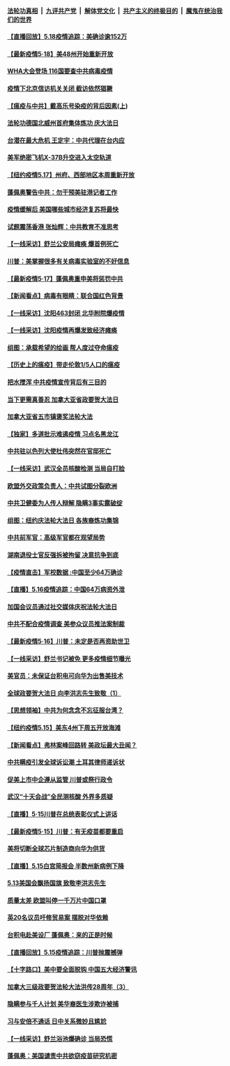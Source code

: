 

####  [法轮功真相](../../../../basic/blob/master/README.md?t=05190031) &nbsp;|&nbsp; [九评共产党](../../../../9ping.md/blob/master/README.md?t=05190031) &nbsp;|&nbsp; [解体党文化](../../../../jtdwh.md/blob/master/README.md?t=05190031)  &nbsp;|&nbsp; [共产主义的终极目的](../../../../gczydzjmd.md/blob/master/README.md?t=05190031) &nbsp;|&nbsp; [魔鬼在统治我们的世界](../../../../mgztzwmdsj.md/blob/master/README.md?t=05190031) 

#### [【直播回放】5.18疫情追踪：美确诊逾152万](../pages/nf4514/n12118217.md?t=05190031) 

#### [【最新疫情5·18】美48州开始重新开放](../pages/nf4514/n12115367.md?t=05190031) 

#### [WHA大会登场 116国要查中共病毒疫情](../pages/nf4514/n12117992.md?t=05190031) 

#### [疫情下北京信访机关关闭 截访依然猖獗](../pages/nf4514/n12117242.md?t=05190031) 

#### [【瘟疫与中共】戴高乐号染疫的背后因素(上)](../pages/nf4514/n12109482.md?t=05190031) 

#### [法轮功德国北威州首府集体炼功 庆大法日](../pages/nf4514/n12116360.md?t=05190031) 

#### [台潜在最大危机 王定宇：中共代理在台内应](../pages/nf4514/n12115879.md?t=05190031) 

#### [美军绝密飞机X-37B升空进入太空轨道](../pages/nf4514/n12116995.md?t=05190031) 

#### [【纽约疫情5.17】州府、西部地区本周重新开放](../pages/nf4514/n12116073.md?t=05190031) 

#### [蓬佩奥警告中共：勿干预美驻港记者工作](../pages/nf4514/n12116878.md?t=05190031) 

#### [疫情缓解后 美国哪些城市经济复苏将最快](../pages/nf4514/n12100930.md?t=05190031) 

#### [试题震荡香港 张灿辉：中共教育不准思考](../pages/nf4514/n12116869.md?t=05190031) 

#### [【一线采访】舒兰公安局瘫痪 爆首例死亡](../pages/nf4514/n12116520.md?t=05190031) 

#### [川普：美掌握很多有关病毒实验室的不好信息](../pages/nf4514/n12116772.md?t=05190031) 

#### [【最新疫情5·17】蓬佩奥重申美将惩罚中共](../pages/nf4514/n12113370.md?t=05190031) 

#### [【新闻看点】病毒有眼睛：联合国红色背景](../pages/nf4514/n12115092.md?t=05190031) 

#### [【一线采访】沈阳463封闭 北华附院爆疫情](../pages/nf4514/n12116595.md?t=05190031) 

#### [【一线采访】沈阳疫情再爆发致经济瘫痪](../pages/nf4514/n12115821.md?t=05190031) 

#### [组图：承载希望的绘画 帮人度过夺命瘟疫](../pages/nf4514/n12115569.md?t=05190031) 

#### [【历史上的瘟疫】带走伦敦1/5人口的瘟疫](../pages/nf4514/n12076409.md?t=05190031) 

#### [把水搅浑 中共疫情宣传背后有三目的](../pages/nf4514/n12115408.md?t=05190031) 

#### [当下更需真善忍 加拿大亚省政要贺大法日](../pages/nf4514/n12115501.md?t=05190031) 

#### [加拿大亚省五市镇褒奖法轮大法](../pages/nf4514/n12115677.md?t=05190031) 

#### [【独家】多道批示难遏疫情 习点名黑龙江](../pages/nf4514/n12115296.md?t=05190031) 

#### [中共驻以色列大使杜伟突然在官邸死亡](../pages/nf4514/n12116013.md?t=05190031) 

#### [【一线采访】武汉全员核酸检测 当局自打脸](../pages/nf4514/n12115138.md?t=05190031) 

#### [欧盟外交政策负责人：中共试图分裂欧洲](../pages/nf4514/n12115131.md?t=05190031) 

#### [中共卫健委为人传人辩解 隐瞒3事实露破绽](../pages/nf4514/n12108041.md?t=05190031) 

#### [组图：纽约庆法轮大法日 各族裔炼功集锦](../pages/nf4514/n12096261.md?t=05190031) 

#### [中共前军官：高级军官都在观望局势](../pages/nf4514/n12114951.md?t=05190031) 

#### [湖南退役士官反强拆被拘留 决意抗争到底](../pages/nf4514/n12115006.md?t=05190031) 

#### [【疫情直击】军校数据 :中国至少64万确诊](../pages/nf4514/n12114594.md?t=05190031) 

#### [【直播】5.16疫情追踪：中国64万病资外泄](../pages/nf4514/n12114542.md?t=05190031) 

#### [加国会议员通过社交媒体庆祝法轮大法日](../pages/nf4514/n12114630.md?t=05190031) 

#### [中共不配合疫情调查 美参众议员推法案制裁](../pages/nf4514/n12113326.md?t=05190031) 

#### [【最新疫情5·16】川普：未定是否再资助世卫](../pages/nf4514/n12113626.md?t=05190031) 

#### [【一线采访】舒兰书记被免 更多疫情细节曝光](../pages/nf4514/n12113707.md?t=05190031) 

#### [美官员：未保证台积电可向华为出售美技术](../pages/nf4514/n12113566.md?t=05190031) 

#### [全球政要贺大法日 向李洪志先生致敬（1）](../pages/nf4514/n12112803.md?t=05190031) 

#### [【思想领袖】中共为何念念不忘征服台湾？](../pages/nf4514/n11886913.md?t=05190031) 

#### [【纽约疫情5.15】美东4州下周五开放海滩](../pages/nf4514/n12111652.md?t=05190031) 

#### [【新闻看点】弗林案峰回路转 美政坛最大丑闻？](../pages/nf4514/n12113049.md?t=05190031) 

#### [中共瞒疫引发全球诉讼潮 土耳其律师递诉状](../pages/nf4514/n12113248.md?t=05190031) 

#### [促美上市中企遵从监管 川普或祭行政令](../pages/nf4514/n12113285.md?t=05190031) 

#### [武汉“十天会战”全民测核酸 外界多质疑](../pages/nf4514/n12113219.md?t=05190031) 

#### [【直播】5·15川普在总统表彰仪式上讲话](../pages/nf4514/n12112699.md?t=05190031) 

#### [【最新疫情5·15】川普：有无疫苗都要重启](../pages/nf4514/n12106752.md?t=05190031) 

#### [美将切断全球芯片制造商向华为供货](../pages/nf4514/n12112865.md?t=05190031) 

#### [【直播】5.15白宫简报会 半数州新病例下降](../pages/nf4514/n12112673.md?t=05190031) 

#### [5.13美国会飘扬国旗 致敬李洪志先生](../pages/nf4514/n12112087.md?t=05190031) 

#### [质量太差 欧盟叫停一千万片中国口罩](../pages/nf4514/n12112723.md?t=05190031) 

#### [英20名议员吁修贸易案 摆脱对华依赖](../pages/nf4514/n12111711.md?t=05190031) 

#### [台积电赴美设厂 蓬佩奥：来的正是时候](../pages/nf4514/n12111788.md?t=05190031) 

#### [【直播回放】5.15疫情追踪：川普抛震撼弹](../pages/nf4514/n12111731.md?t=05190031) 

#### [【十字路口】美中要全面脱钩 中国五大经济警讯](../pages/nf4514/n12110809.md?t=05190031) 

#### [加拿大三级政要贺法轮大法洪传28周年（3）](../pages/nf4514/n12110567.md?t=05190031) 

#### [隐瞒参与千人计划 美华裔医生涉欺诈被捕](../pages/nf4514/n12110593.md?t=05190031) 

#### [习与安倍不通话 日中关系微妙且尴尬](../pages/nf4514/n12104916.md?t=05190031) 

#### [【一线采访】舒兰浴池爆确诊 当局恐慌](../pages/nf4514/n12110474.md?t=05190031) 

#### [蓬佩奥：美国谴责中共欲窃疫苗研究机密](../pages/nf4514/n12110340.md?t=05190031) 

